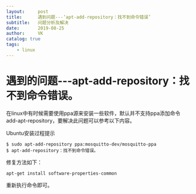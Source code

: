 ```yaml
---
layout:     post
title:      遇到问题---‘apt-add-repository：找不到命令错误’
subtitle:   问题分析及解决
date:       2019-08-25
author:     VK
catalog: true
tags:
    - linux
---
```


# 遇到的问题---apt-add-repository：找不到命令错误。

在linux中有时候需要使用ppa源来安装一些软件，默认并不支持ppa添加命令add-apt-repository，要解决此问题可以参考以下内容。

Ubuntu安装过程提示

```shell
$ sudo apt-add-repository ppa:mosquitto-dev/mosquitto-ppa
$ apt-add-repository：找不到命令错误。
```

修复方法如下：

```shell
apt-get install software-properties-common
```

重新执行命令即可。